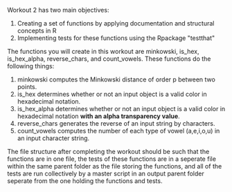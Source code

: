 Workout 2 has two main objectives:
1. Creating a set of functions by applying documentation and structural 
concepts in R 
2. Implementing tests for these functions using the Rpackage "testthat"

The functions you will create in this workout are minkowski, is_hex, is_hex_alpha, reverse_chars, and count_vowels. These functions do the following things:
1. minkowski computes the Minkowski distance of order p between two points.
2. is_hex determines whether or not an input object is a valid color in hexadecimal notation. 
3. is_hex_alpha determines whether or not an input object is a valid color in hexadecimal notation **with an alpha transparency value**.
3. reverse_chars generates the reverse of an input string by characters.
4. count_vowels computes the number of each type of vowel (a,e,i,o,u) in an input character string.

The file structure after completing the workout should be such that the functions are in one file, the tests of these functions are in a seperate file within the same parent folder as the file storing the functions, and all of the tests are run collectively by a master script in an output parent folder seperate from the one holding the functions and tests.